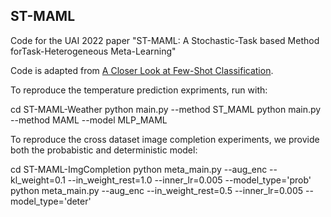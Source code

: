 ## ST-MAML

Code for the UAI 2022 paper "ST-MAML: A Stochastic-Task based Method forTask-Heterogeneous Meta-Learning"

Code is adapted from [A Closer Look at Few-Shot Classification](https://github.com/wyharveychen/CloserLookFewShot).


To reproduce the temperature prediction expriments, run with:

cd ST-MAML-Weather
python main.py --method ST_MAML
python main.py --method MAML --model MLP_MAML

To reproduce the cross dataset image completion experiments, we provide both the probabistic and deterministic model:

cd ST-MAML-ImgCompletion
python meta_main.py --aug_enc --kl_weight=0.1 --in_weight_rest=1.0 --inner_lr=0.005 --model_type='prob'
python meta_main.py --aug_enc --in_weight_rest=0.5 --inner_lr=0.005 --model_type='deter'


